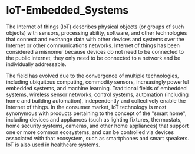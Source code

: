 # IoT-Embedded_Systems

The Internet of things (IoT) describes physical objects (or groups of such objects) with sensors, processing ability, software, 
and other technologies that connect and exchange data with other devices and systems over the Internet or other communications networks.
Internet of things has been considered a misnomer because devices do not need to be connected to the public internet, 
they only need to be connected to a network and be individually addressable.

The field has evolved due to the convergence of multiple technologies, including ubiquitous computing, commodity sensors, 
increasingly powerful embedded systems, and machine learning. Traditional fields of embedded systems, wireless sensor networks, 
control systems, automation (including home and building automation), independently and collectively enable the Internet of things.
In the consumer market, IoT technology is most synonymous with products pertaining to the concept of the "smart home", including devices 
and appliances (such as lighting fixtures, thermostats, home security systems, cameras, and other home appliances) that support one 
or more common ecosystems, and can be controlled via devices associated with that ecosystem, such as smartphones and smart speakers. 
IoT is also used in healthcare systems.

